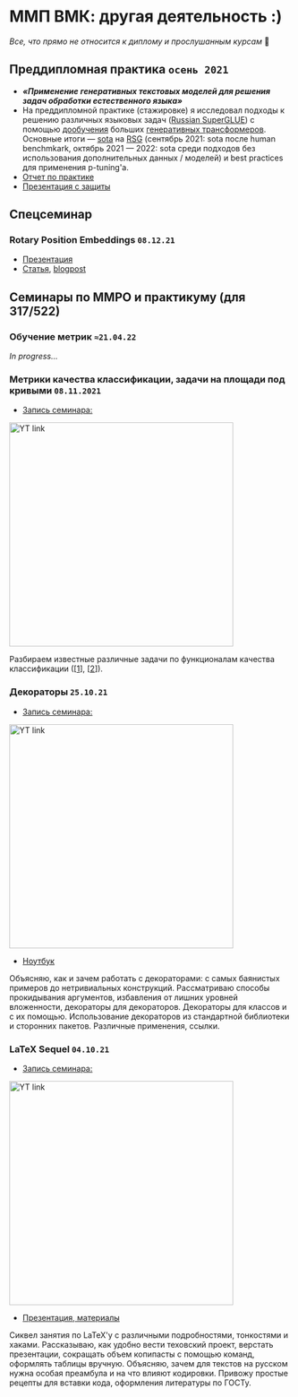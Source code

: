 # ММП ВМК: другая деятельность :)
*Все, что прямо не относится к диплому и прослушанным курсам* 👀

## Преддипломная практика `осень 2021`
* ***«Применение генеративных текстовых моделей для решения задач обработки естественного языка»***
* На преддипломной практике (стажировке) я исследовал подходы к решению различных языковых задач ([Russian SuperGLUE](https://russiansuperglue.com/tasks/)) с помощью [дообучения](https://arxiv.org/pdf/2103.10385.pdf) больших [генеративных трансформеров](https://yandex.ru/lab/yalm). Основные итоги — [sota](https://russiansuperglue.com/login/submit_info/1455) на [RSG](https://russiansuperglue.com/) (сентябрь 2021: sota после human benchmkark, октябрь 2021 — 2022: sota среди подходов без использования дополнительных данных / моделей) и best practices для применения p-tuning'а.
* [Отчет по практике](materials/PracticeReport.pdf)
* [Презентация с защиты](materials/PracticeSlides.pdf)

## Спецсеминар

### Rotary Position Embeddings `08.12.21`
* [Презентация](materials/RotaryEmbeddings.pdf)
* [Статья](https://arxiv.org/abs/2104.09864), [blogpost](https://blog.eleuther.ai/rotary-embeddings/)

## Семинары по ММРО и практикуму (для 317/522)

### Обучение метрик `≈21.04.22`
*In progress...*

### Метрики качества классификации, задачи на площади под кривыми `08.11.2021`
* [Запись семинара:](https://youtu.be/4sKd2QElMbE)

[<img src="https://img.youtube.com/vi/4sKd2QElMbE/maxresdefault.jpg" width=400px alt="YT link">](https://youtu.be/4sKd2QElMbE)

Разбираем известные различные задачи по функционалам качества классификации ([[1](https://github.com/esokolov/ml-course-hse/blob/master/2021-fall/seminars/sem05-linclass-metrics.pdf)], [[2](https://dyakonov.org/2017/07/28/auc-roc-площадь-под-кривой-ошибок/)]).

### Декораторы `25.10.21`
* [Запись семинара:](https://youtu.be/x4yMpFjIEWM)

[<img src="https://img.youtube.com/vi/x4yMpFjIEWM/maxresdefault.jpg" width=400px alt="YT link">](https://youtu.be/x4yMpFjIEWM)

* [Ноутбук](https://github.com/mmp-practicum-team/mmp_practicum_fall_2021/blob/main/Seminars/Seminar%2009.%20Decorators/decorators_prac_2021_fall.ipynb)

Объясняю, как и зачем работать с декораторами: с самых баянистых примеров до нетривиальных конструкций. Рассматриваю способы прокидывания аргументов, избавления от лишних уровней вложенности, декораторы для декораторов. Декораторы для классов и с их помощью. Использование декораторов из стандартной библиотеки и сторонних пакетов. Различные применения, ссылки.

### LaTeX Sequel `04.10.21`
* [Запись семинара:](https://youtu.be/J3EstCmFHCs)

[<img src="https://img.youtube.com/vi/J3EstCmFHCs/mqdefault.jpg" width=400px alt="YT link">](https://youtu.be/J3EstCmFHCs)

* [Презентация, материалы](https://github.com/mmp-practicum-team/mmp_practicum_fall_2021/blob/main/Seminars/Seminar%2005.2.%20TeX%20Details/main.pdf)

Сиквел занятия по LaTeX'у с различными подробностями, тонкостями и хаками. Рассказываю, как удобно вести теховский проект, верстать презентации, сокращать объем копипасты с помощью команд, оформлять таблицы вручную. Объясняю, зачем для текстов на русском нужна особая преамбула и на что влияют кодировки. Привожу простые рецепты для вставки кода, оформления литературы по ГОСТу.